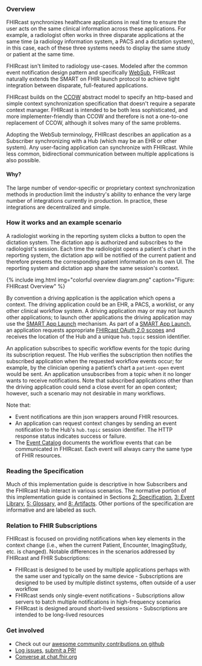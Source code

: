 ### Overview

FHIRcast synchronizes healthcare applications in real time to ensure the user acts on the same clinical information across these applications. For example, a radiologist often works in three disparate applications at the same time (a radiology information system, a PACS and a dictation system), in this case, each of these three systems needs to display the same study or patient at the same time.

FHIRcast isn't limited to radiology use-cases. Modeled after the common event notification design pattern and specifically [WebSub](https://www.w3.org/TR/websub/), FHIRcast naturally extends the SMART on FHIR launch protocol to achieve tight integration between disparate, full-featured applications.

FHIRcast builds on the [CCOW](https://www.hl7.org/implement/standards/product_brief.cfm?product_id=1) abstract model to specify an http-based and simple context synchronization specification that doesn't require a separate context manager. FHIRcast is intended to be both less sophisticated, and more implementer-friendly than CCOW and therefore is not a one-to-one replacement of CCOW, although it solves many of the same problems.

Adopting the WebSub terminology, FHIRcast describes an application  as a Subscriber synchronizing with a Hub (which may be an EHR or other system).  Any user-facing application can synchronize with FHIRcast. While less common, bidirectional communication between multiple applications is also possible.

#### Why?

The large number of vendor-specific or proprietary context synchronization methods in production limit the industry's ability to enhance the very large number of integrations currently in production. In practice, these integrations are decentralized and simple.

### How it works and an example scenario

A radiologist working in the reporting system clicks a button to open the dictation system. The dictation app is authorized and subscribes to the radiologist's session. Each time the radiologist opens a patient's chart in the reporting system, the dictation app will be notified of the current patient and therefore presents the corresponding patient information on its own UI. The reporting system and dictation app share the same session's context.

{% include img.html img="colorful overview diagram.png" caption="Figure: FHIRcast Overview" %}

By convention a driving application is the application which opens a context.  The driving application could be an EHR, a PACS, a worklist, or any other clinical workflow system.  A driving application may or may not launch other applications; to launch other applications the driving application may use the [SMART App Launch](https://hl7.org/fhir/smart-app-launch) mechanism.  As part of a [SMART App Launch](https://hl7.org/fhir/smart-app-launch), an application requests appropriate [FHIRcast OAuth 2.0 scopes](2-2-FhircastScopes.html) and receives the location of the Hub and a unique `hub.topic` session identifier.

 An application subscribes to specific workflow events for the topic during its subscription request.  The Hub verifies the subscription then notifies the subscribed application when the requested workflow events occur; for example, by the clinician opening a patient’s chart a `patient-open` event would be sent. An application unsubscribes from a topic when it no longer wants to receive notifications.  Note that subscribed applications other than the driving application could send a close event for an open context; however, such a scenario may not desirable in many workflows.

Note that:

* Event notifications are thin json wrappers around FHIR resources.
* An application can request context changes by sending an event notification to the Hub's `hub.topic` session identifier. The HTTP response status indicates success or failure.
* The [Event Catalog](3_Events.html) documents the workflow events that can be communicated in FHIRcast. Each event will always carry the same type of FHIR resources.

### Reading the Specification
Much of this implementation guide is descriptive in how Subscribers and the FHIRcast Hub interact in various scenarios.  The normative portion of this implementation guide is contained in Sections [2: Specification](2_Specification.html), [3: Event Library](3_Events.html), [5: Glossary](5_glossary.html), and [8: Artifacts](artifacts.html).  Other portions of the specification are informative and are labeled as such.

### Relation to FHIR Subscriptions
FHIRcast is focused on providing notifications when key elements in the context change (i.e., when the current Patient, Encounter, ImagingStudy, etc. is changed).  Notable differences in the scenarios addressed by FHIRcast and FHIR Subscriptions:

* FHIRcast is designed to be used by multiple applications perhaps with the same user and typically on the same device - Subscriptions are designed to be used by multiple distinct systems, often outside of a user workflow
* FHIRcast sends only single-event notifications - Subscriptions allow servers to batch multiple notifications in high-frequency scenarios
* FHIRcast is designed around short-lived sessions - Subscriptions are intended to be long-lived resources

### Get involved
* Check out our [awesome community contributions on github](https://github.com/fhircast)
* [Log issues](https://jira.hl7.org/secure/CreateIssue.jspa), [submit a PR!](https://github.com/fhircast/docs)
* [Converse at chat.fhir.org](https://chat.fhir.org/#narrow/stream/179271-FHIRcast)


